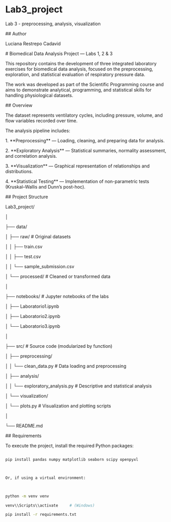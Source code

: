 # Lab3\_project

Lab 3 - preprocessing, analysis, visualization



\## Author

Luciana Restrepo Cadavid



\# Biomedical Data Analysis Project — Labs 1, 2 \& 3



This repository contains the development of three integrated laboratory exercises for biomedical data analysis, focused on the preprocessing, exploration, and statistical evaluation of respiratory pressure data.  

The work was developed as part of the Scientific Programming course and aims to demonstrate analytical, programming, and statistical skills for handling physiological datasets.





\## Overview



The dataset represents ventilatory cycles, including pressure, volume, and flow variables recorded over time.  

The analysis pipeline includes:



1\. \*\*Preprocessing\*\* — Loading, cleaning, and preparing data for analysis.

2\. \*\*Exploratory Analysis\*\* — Statistical summaries, normality assessment, and correlation analysis.

3\. \*\*Visualization\*\* — Graphical representation of relationships and distributions.

4\. \*\*Statistical Testing\*\* — Implementation of non-parametric tests (Kruskal–Wallis and Dunn’s post-hoc).





\## Project Structure



Lab3\_project/

│

├── data/

│ ├── raw/ # Original datasets

│ │ ├── train.csv

│ │ ├── test.csv

│ │ └── sample\_submission.csv

│ └── processed/ # Cleaned or transformed data

│

├── notebooks/ # Jupyter notebooks of the labs

│ ├── Laboratorio1.ipynb

│ ├── Laboratorio2.ipynb

│ └── Laboratorio3.ipynb

│

├── src/ # Source code (modularized by function)

│ ├── preprocessing/

│ │ └── clean\_data.py # Data loading and preprocessing

│ ├── analysis/

│ │ └── exploratory\_analysis.py # Descriptive and statistical analysis

│ └── visualization/

│ └── plots.py # Visualization and plotting scripts

│

└── README.md



\## Requirements



To execute the project, install the required Python packages:



```bash

pip install pandas numpy matplotlib seaborn scipy openpyxl



Or, if using a virtual environment:



python -m venv venv

venv\\Scripts\\activate     # (Windows)

pip install -r requirements.txt







